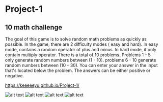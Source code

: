 # Project-1

## 10 math challenge
The goal of this game is to solve random math problems as quickly as possible.
In the game, there are 2 difficulty modes ( easy and hard).
In easy mode, contains a random operator of plus and minus.
In hard mode, it only contain multiply operator.
There is a total of 10 problems. Problems 1 - 5 only generate random numbers between (1 - 10). problems 6 - 10 generate random numbers between (10 - 30).
You can enter your answer in the input that's located below the problem. The answers can be either positive or negative.


https://keeeeeyu.github.io/Project-1/

![alt text](https://i.imgur.com/HIMgL1X.png)
![alt text](https://i.imgur.com/jiLPZIs.png)
![alt text](https://i.imgur.com/nLnU1Qn.png)
![alt text](https://i.imgur.com/a1wD1wf.png)
